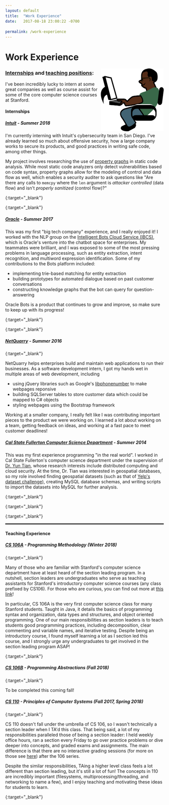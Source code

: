 ```yaml
---
layout: default
title:  "Work Experience"
date:   2017-08-18 23:00:22 -0700

permalink: /work-experience
---
```


<div class="container" style="padding-left:0">
	<div class="row align-items-center">
		<div class="col-6">
			<h1>Work Experience</h1>
		</div>
		<div class="col-6">
			<img src="/assets/images/programmer.png" height="200" width="200" style="float:right"/>
		</div>
	</div>
</div>

### [Internships](#internships) and [teaching positions](#teaching):

I've been incredibly lucky to intern at some great companies as well as course assist for some of the core computer science courses at Stanford.

#### <a name="internships"></a> Internships


##### <a name="intuit"></a> [Intuit][intuit-url] - Summer 2018
I'm currently interning with Intuit's cybersecurity team in San Diego.  I've already learned so much
about offensive security, how a large company works to secure its products, and good practices in
writing safe code, among other things.

My project involves researching the use of [property graphs][propgraph-url] in static code analysis.
While most static code analyzers only detect vulnerabilities based on code syntax, property graphs
allow for the modeling of control and data flow as well, which enables a security auditer to ask
questions like "Are there any calls to `memcpy` where the `len` argument is *attacker controlled*
(data flow) and isn't *properly sanitized* (control flow)?" 

[intuit-url]: https://www.intuit.com
{:target="_blank"}

[propgraph-url]: https://neo4j.com/developer/graph-database/#property-graph
{:target="_blank"}

##### <a name="oracle"></a> [Oracle][oracle-url] - Summer 2017
This was my first "big tech company" experience, and I really enjoyed it!  I worked with the NLP group
on the [Intelligent Bots Cloud Service (IBCS)][ibcs-url], which is Oracle's venture into the chatbot space
for enterprises.  My teammates were brilliant, and I was exposed to some of the most pressing
problems in language processing, such as entity extraction, intent recognition, and multiword expression
identification. Some of my contributions to the Bots platform included:

* implementing trie-based matching for entity extraction
* building prototypes for automated dialogue based on past customer conversations
* constructing knowledge graphs that the bot can query for question-answering

Oracle Bots is a product that continues to grow and improve, so make sure to keep up
with its progress!

[oracle-url]: https://www.oracle.com/index.html
{:target="_blank"}

[ibcs-url]: https://www.oracle.com/solutions/mobile/bots.html
{:target="_blank"}

##### <a name="netquarry"></a> [NetQuarry][netquarry-url] - Summer 2016

[netquarry-url]: https://netquarry.com/
{:target="_blank"}

NetQuarry helps enterprises build and maintain web applications to run their businesses.  As
a software development intern, I got my hands wet in multiple areas of web development,
including

* using jQuery libraries such as Google's [libphonenumber][libphone-url] to make webpages reponsive
* building SQLServer tables to store customer data which could be mapped to C# objects
* styling webpages using the Bootstrap framework


Working at a smaller company, I really felt like I was contributing important pieces
to the product we were working on.  I learned a lot about working on a team, getting feedback
on ideas, and working at a fast pace to meet customer deadlines!

[libphone-url]: https://github.com/googlei18n/libphonenumber

##### <a name="csuf"></a> [Cal State Fullerton Computer Science Department][csuf-url] - Summer 2014
This was my first experience programming "in the real world".  I worked
in Cal State Fullerton's computer science department under the supervision of [Dr. Yun Tian][yun-url],
whose research interests include distributed computing and cloud security. At the time, Dr. Tian was interested in geospatial databases, so my role involved finding geospatial datasets (such as that of [Yelp's dataset challenge][yelp-url]), creating MySQL database schemas, and writing scripts to import the datasets into MySQL for
further analysis.

[yelp-url]: https://www.yelp.com/dataset/challenge
{:target="_blank"}

[yun-url]: http://tianyun.ecs.fullerton.edu/
{:target="_blank"}

[csuf-url]: https://www.fullerton.edu/ecs/cs/
{:target="_blank"}
<hr style="border-top: 3px double #8c8b8b">

#### <a name="teaching"></a> Teaching Experience 


##### <a name="cs106A"></a> [CS 106A][cs106A-url] - Programming Methodology (Winter 2018)
[cs106A-url]: http://cs106a.stanford.edu
{:target="_blank"}

Many of those who are familiar with Stanford's computer science department have at least
heard of the section leading program. In a nutshell, section leaders are undergraduates who serve as
teaching assistants for Stanford's introductory computer science courses (any class
prefixed by CS106). For those who are curious, you can find out more at [this link][sl-url]!

In particular, CS 106A is the very first computer science class for many Stanford students.  Taught
in Java, it details the basics of programming syntax and organization, data types and structures,
and object oriented programming.  One of our main responsibilities as section leaders is to
teach students good programming practices, including decomposition, clear commenting and 
variable names, and iterative testing.  Despite being an introductory course, I found myself
learning a lot as I section led this course, and I strongly urge any undergraduates to get
involved in the section leading program ASAP!

[sl-url]: https://cs198.stanford.edu/cs198/
{:target="_blank"}

##### <a name="cs106B"></a> [CS 106B][cs106B-url] - Programming Abstractions (Fall 2018)
[cs106B-url]: http://cs106b.stanford.edu
{:target="_blank"}

To be completed this coming fall!

##### <a name="cs110"></a> [CS 110][cs110-url] - Principles of Computer Systems (Fall 2017, Spring 2018)
[cs110-url]: http://cs110.stanford.edu
{:target="_blank"}

CS 110 doesn't fall under the umbrella of CS 106, so I wasn't technically a section
leader when I TA'd this class. That being said, a lot of my responsibilities paralleled
those of being a section leader: I held weekly office hours, ran a section every Friday
to go over practice problems or dive deeper into concepts, and graded exams and
assignments.  The main difference is that there are no interactive grading sessions
(for more on those see [here][ig-url]) after the 106 series.

Despite the similar responsibilities, TAing a higher level class feels a lot different
than section leading, but it's still a lot of fun!  The concepts in 110 are 
incredibly important (filesystems, multiprocessing/threading, and networking to name
a few), and I enjoy teaching and motivating these ideas for students to learn.

[ig-url]: https://cs198.stanford.edu/cs198/ProgramStructure.aspx
{:target="_blank"}












[jekyll-docs]: https://jekyllrb.com/docs/home
[jekyll-gh]:   https://github.com/jekyll/jekyll
[jekyll-talk]: https://talk.jekyllrb.com/
